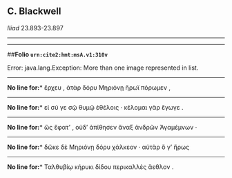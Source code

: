 ## C. Blackwell

*Iliad* 23.893-23.897

---

---

##**Folio `urn:cite2:hmt:msA.v1:310v`**



Error: java.lang.Exception: More than one image represented in list.

--- 

 **No line for:*** ἔρχευ , ἀτὰρ δόρυ Μηριόνῃ ἥρωϊ πόρωμεν ,

--- 

 **No line for:*** εἰ σύ γε σῷ θυμῷ ἐθέλοις · κέλομαι γὰρ ἔγωγε .

--- 

 **No line for:*** ὣς ἔφατʼ , οὐδʼ ἀπίθησεν ἄναξ ἀνδρῶν Ἀγαμέμνων ·

--- 

 **No line for:*** δῶκε δὲ Μηριόνῃ δόρυ χάλκεον · αὐτὰρ ὅ γʼ ἥρως

--- 

 **No line for:*** Ταλθυβίῳ κήρυκι δίδου περικαλλὲς ἄεθλον .